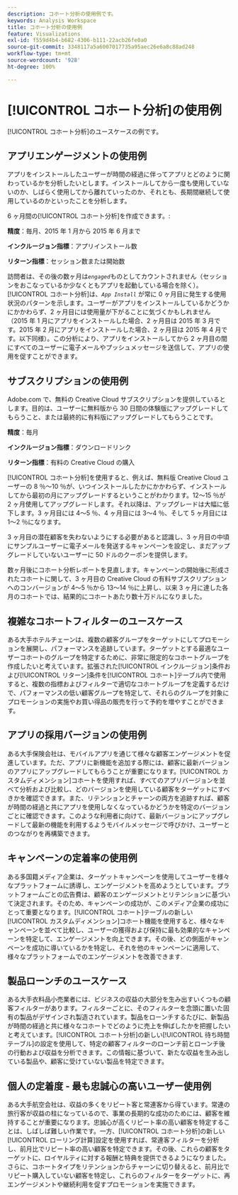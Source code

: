 ```yaml
---
description: コホート分析の使用例です。
keywords: Analysis Workspace
title: コホート分析の使用例
feature: Visualizations
exl-id: f559d4b4-b682-4306-b111-22acb26fe0a0
source-git-commit: 3348117a5a6007017735a95aec26e6a8c88ad248
workflow-type: tm+mt
source-wordcount: '928'
ht-degree: 100%

---
```


# [!UICONTROL コホート分析]の使用例

[!UICONTROL コホート分析]のユースケースの例です。

## アプリエンゲージメントの使用例

アプリをインストールしたユーザーが時間の経過に伴ってアプリとどのように関わっているかを分析したいとします。インストールしてから一度も使用していないのか、しばらく使用してから離れていったのか、それとも、長期間継続して使用しているのかといったことを分析します。

6 ヶ月間の[!UICONTROL コホート分析]を作成できます。:

**精度**：毎月、2015 年 1 月から 2015 年 6 月まで

**インクルージョン指標**：アプリインストール数

**リターン指標**：セッション数または開始数

訪問者は、その後の数ヶ月は&#x200B;*`engaged`*&#x200B;ものとしてカウントされません（セッションをおこなっているか少なくともアプリを起動している場合を除く）。[!UICONTROL コホート分析]は、*`App Install`* が常に 0 ヶ月目に発生する使用状況のパターンを示します。ユーザーがアプリをインストールしているかどうかにかかわらず、2 ヶ月目には使用量が下がることに気づくかもしれません（2015 年 1 月にアプリをインストールした場合、2 ヶ月目は 2015 年 3 月です。2015 年 2 月にアプリをインストールした場合、2 ヶ月目は 2015 年 4 月です。以下同様）。この分析により、アプリをインストールしてから 2 ヶ月目の間にすべてのユーザーに電子メールやプッシュメッセージを送信して、アプリの使用を促すことができます。

## サブスクリプションの使用例

Adobe.com で、無料の Creative Cloud サブスクリプションを提供しているとします。目的は、ユーザーに無料版から 30 日間の体験版にアップグレードしてもらうこと、または最終的に有料版にアップグレードしてもらうことです。

**精度**：毎月

**インクルージョン指標**：ダウンロードリンク

**リターン指標**：有料の Creative Cloud の購入

[!UICONTROL コホート分析]を使用すると、例えば、無料版 Creative Cloud ユーザーの 8 ％～10 ％が、いつインストールしたかにかかわらず、インストールしてから最初の月にアップグレードするということがわかります。12～15 ％が 2 ヶ月使用してアップグレードします。それ以降は、アップグレードは大幅に低下します。3 ヶ月目には 4～5 ％、4 ヶ月目には 3～4 ％、そして 5 ヶ月目には 1～2 ％になります。

3 ヶ月目の潜在顧客を失わないようにする必要があると認識し、3 ヶ月目の中頃にサンプルユーザーに電子メールを発送するキャンペーンを設定し、まだアップグレードしていないユーザーに 50 ドルのクーポンを提供します。

数ヶ月後にコホート分析レポートを見直します。キャンペーンの開始後に形成されたコホートに関して、3 ヶ月目の Creative Cloud の有料サブスクリプションへのコンバージョンが 4～5 ％から 13～14 ％に上昇し、以来 3 ヶ月に達した各月のコホートでは、結果的にコホートあたり数十万ドルになりました。

## 複雑なコホートフィルターのユースケース

ある大手ホテルチェーンは、複数の顧客グループをターゲットにしてプロモーションを展開し、パフォーマンスを追跡しています。ターゲットとする最適なユーザーコホートのグループを特定するために、非常に限定的なコホートグループを作成したいと考えています。拡張された[!UICONTROL インクルージョン]条件および[!UICONTROL リターン]条件を[!UICONTROL コホート]テーブル内で使用すると、複数の指標およびフィルターで適切なコホートグループを定義するだけで、パフォーマンスの低い顧客グループを特定して、それらのグループを対象にプロモーションの実施やお買い得品の販売を行って予約を増やすことができます。

## アプリの採用バージョンの使用例

ある大手保険会社は、モバイルアプリを通じて様々な顧客エンゲージメントを促進しています。ただ、アプリに新機能を追加する際には、顧客に最新バージョンのアプリにアップグレードしてもらうことが重要になります。[!UICONTROL カスタムディメンション]コホートを使用すれば、すべてのアプリバージョンを並べて分析および比較し、どのバージョンを使用している顧客をターゲットにすべきかを確認できます。また、リテンションとチャーンの両方を追跡すれば、顧客が時間の経過と共にアプリを使用しなくなっているかどうかを特定のバージョンごとに確認できます。このような利用者に向けて、最新バージョンにアップグレードして最新の機能を利用するようモバイルメッセージで呼びかけ、ユーザーとのつながりを再構築できます。

## キャンペーンの定着率の使用例

ある多国籍メディア企業は、ターゲットキャンペーンを使用してユーザーを様々なプラットフォームに誘導し、エンゲージメントを高めようとしています。プラットフォームごとの広告費は、顧客のエンゲージメントとリテンションに基づいて決定されます。そのため、キャンペーンの成功が、このメディア企業の成功にとって重要となります。[!UICONTROL コホート]テーブルの新しい[!UICONTROL カスタムディメンション]コホート機能を使用すると、様々なキャンペーンを並べて比較し、ユーザーの獲得および保持に最も効果的なキャンペーンを特定して、エンゲージメントを向上できます。その後、どの側面がキャンペーンを成功に導いているかを特定し、それを他のキャンペーンに適用して、様々なプラットフォームでのエンゲージメントを改善できます.

## 製品ローンチのユースケース

ある大手衣料品小売業者には、ビジネスの収益の大部分を生み出すいくつもの顧客フィルターがあります。フィルターごとに、そのフィルターを念頭に置いた固有の製品がデザインされ製造されています。製品をローンチするたびに、新製品が時間の経過と共に様々なコホートでどのように売上を伸ばしたかを把握したいと考えています。[!UICONTROL コホート分析]の新しい[!UICONTROL 待ち時間テーブル]の設定を使用して、特定の顧客フィルターのローンチ前とローンチ後の行動および収益を分析できます。この情報に基づいて、新たな収益を生み出している製品や、顧客に受けていない製品を特定できます。

## 個人の定着度 - 最も忠誠心の高いユーザー使用例

ある大手航空会社は、収益の多くをリピート客と常連客から得ています。常連の旅行客が収益の柱になっているので、事業の長期的な成功のためには、顧客を維持することが重要になります。忠誠心が高くリピート率の高い顧客を特定することは、しばしば難しい作業です。一方、[!UICONTROL コホート分析]の新しい[!UICONTROL ローリング計算]設定を使用すれば、常連客フィルターを分析し、前月比でリピート率の高い顧客を特定できます。その後、これらの顧客をターゲットに、ロイヤルティに対する報酬と特典を提供できるようになりました。さらに、コホートタイプをリテンションからチャーンに切り替えると、前月比でリピート購入していない顧客を特定し、これらのフィルターをターゲットに、再エンゲージメントや継続利用を促すプロモーションを実施できます。
